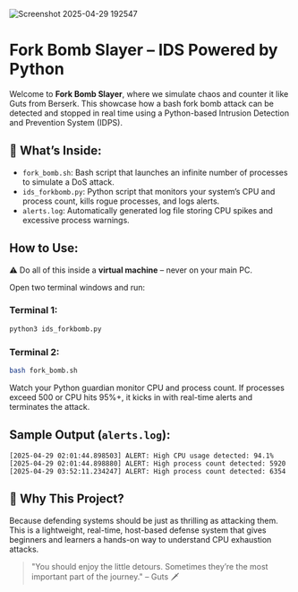 
![Screenshot 2025-04-29 192547](https://github.com/user-attachments/assets/99934a38-1e8c-4064-aeb9-e72da1b00f6f)

# Fork Bomb Slayer – IDS Powered by Python

Welcome to **Fork Bomb Slayer**, where we simulate chaos and counter it like Guts from Berserk. This showcase how a bash fork bomb attack can be detected and stopped in real time using a Python-based Intrusion Detection and Prevention System (IDPS).

## 🔧 What’s Inside:
- `fork_bomb.sh`: Bash script that launches an infinite number of processes to simulate a DoS attack.
- `ids_forkbomb.py`: Python script that monitors your system’s CPU and process count, kills rogue processes, and logs alerts.
- `alerts.log`: Automatically generated log file storing CPU spikes and excessive process warnings.

##  How to Use:
⚠️ Do all of this inside a **virtual machine** – never on your main PC.

Open two terminal windows and run:

### Terminal 1:
```bash
python3 ids_forkbomb.py
```

### Terminal 2:
```bash
bash fork_bomb.sh
```

Watch your Python guardian monitor CPU and process count. If processes exceed 500 or CPU hits 95%+, it kicks in with real-time alerts and terminates the attack.

##  Sample Output (`alerts.log`):
```
[2025-04-29 02:01:44.898503] ALERT: High CPU usage detected: 94.1%
[2025-04-29 02:01:44.898880] ALERT: High process count detected: 5920
[2025-04-29 03:52:11.234247] ALERT: High process count detected: 6354
```

## 🎯 Why This Project?
Because defending systems should be just as thrilling as attacking them. This is a lightweight, real-time, host-based defense system that gives beginners and learners a hands-on way to understand CPU exhaustion attacks.

> "You should enjoy the little detours. Sometimes they’re the most important part of the journey." – Guts 🗡️


